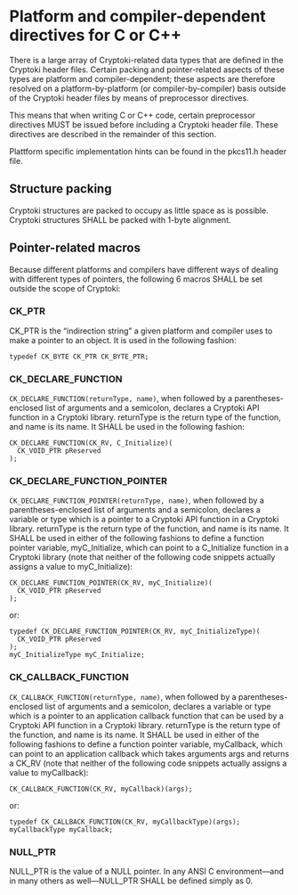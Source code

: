# Platform and compiler-dependent directives for C or C++

There is a large array of Cryptoki-related data types that are defined in the
Cryptoki header files. Certain packing and pointer-related aspects of these
types are platform and compiler-dependent; these aspects are therefore
resolved on a platform-by-platform (or compiler-by-compiler) basis outside of
the Cryptoki header files by means of preprocessor directives.

This means that when writing C or C++ code, certain preprocessor directives
MUST be issued before including a Cryptoki header file. These directives are
described in the remainder of this section.

Plattform specific implementation hints can be found in the pkcs11.h header file.

## Structure packing

Cryptoki structures are packed to occupy as little space as is possible.
Cryptoki structures SHALL be packed with 1-byte alignment.

## Pointer-related macros

Because different platforms and compilers have different ways of dealing with
different types of pointers, the following 6 macros SHALL be set outside the
scope of Cryptoki:

### CK_PTR

CK_PTR is the “indirection string” a given platform and compiler uses to make
a pointer to an object. It is used in the following fashion:

~~~{.c}
typedef CK_BYTE CK_PTR CK_BYTE_PTR;
~~~

### CK_DECLARE_FUNCTION

`CK_DECLARE_FUNCTION(returnType, name)`, when followed by a
parentheses-enclosed list of arguments and a semicolon, declares a Cryptoki
API function in a Cryptoki library. returnType is the return type of the
function, and name is its name. It SHALL be used in the following fashion:

~~~{.c}
CK_DECLARE_FUNCTION(CK_RV, C_Initialize)(
  CK_VOID_PTR pReserved
);
~~~

### CK_DECLARE_FUNCTION_POINTER

`CK_DECLARE_FUNCTION_POINTER(returnType, name)`, when followed by a
parentheses-enclosed list of arguments and a semicolon, declares a variable or
type which is a pointer to a Cryptoki API function in a Cryptoki library.
returnType is the return type of the function, and name is its name. It SHALL
be used in either of the following fashions to define a function pointer
variable, myC_Initialize, which can point to a C_Initialize function in a
Cryptoki library (note that neither of the following code snippets actually
assigns a value to myC_Initialize):

~~~{.c}
CK_DECLARE_FUNCTION_POINTER(CK_RV, myC_Initialize)(
  CK_VOID_PTR pReserved
);
~~~

or:

~~~{.c}
typedef CK_DECLARE_FUNCTION_POINTER(CK_RV, myC_InitializeType)(
  CK_VOID_PTR pReserved
);
myC_InitializeType myC_Initialize;
~~~

### CK_CALLBACK_FUNCTION

`CK_CALLBACK_FUNCTION(returnType, name)`, when followed by a
parentheses-enclosed list of arguments and a semicolon, declares a variable or
type which is a pointer to an application callback function that can be used
by a Cryptoki API function in a Cryptoki library. returnType is the return
type of the function, and name is its name. It SHALL be used in either of the
following fashions to define a function pointer variable, myCallback, which
can point to an application callback which takes arguments args and returns a
CK_RV (note that neither of the following code snippets actually assigns a
value to myCallback):

~~~{.c}
CK_CALLBACK_FUNCTION(CK_RV, myCallback)(args);
~~~

or:

~~~{.c}
typedef CK_CALLBACK_FUNCTION(CK_RV, myCallbackType)(args);
myCallbackType myCallback;
~~~

### NULL_PTR

NULL_PTR is the value of a NULL pointer. In any ANSI C environment—and in many
others as well—NULL_PTR SHALL be defined simply as 0.
